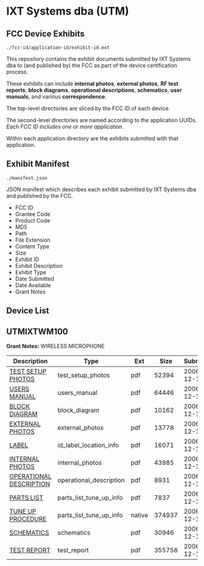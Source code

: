 # IXT Systems dba (UTM)
## FCC Device Exhibits

```
./fcc-id/application-id/exhibit-id.ext
```

This repository contains the exhibit documents submitted by IXT Systems dba to (and published by) the FCC as part of the device certification process.

These exhibits can include **internal photos**, **external photos**, **RF test reports**, **block diagrams**, **operational descriptions**, **schematics**, **user manuals**, and various **correspondence**.

The top-level directories are sliced by the FCC ID of each device.

The second-level directories are named according to the application UUIDs. *Each FCC ID includes one or more application.*

Within each application directory are the exhibits submitted with that application. 

## Exhibit Manifest

```
./manifest.json
```

JSON manifest which describes each exhibit submitted by IXT Systems dba and published by the FCC.

- FCC ID
- Grantee Code
- Product Code
- MD5
- Path
- File Extension
- Content Type
- Size
- Exhibit ID
- Exhibit Description
- Exhibit Type
- Date Submitted
- Date Available
- Grant Notes

## Device List
## UTMIXTWM100
**Grant Notes:** WIRELESS MICROPHONE

| Description | Type | Ext | Size | Submitted | Available |
| ----------- | ---- | --- | ---- | --------- | --------- |
| [TEST SETUP PHOTOS](UTMIXTWM100/d0fa483324cbb0497143cb0a797faffb/738617.pdf) | test_setup_photos | pdf | 52394 | 2006-12-14 | 2006-12-14 |
| [USERS MANUAL](UTMIXTWM100/d0fa483324cbb0497143cb0a797faffb/738609.pdf) | users_manual | pdf | 64446 | 2006-12-14 | 2006-12-14 |
| [BLOCK DIAGRAM](UTMIXTWM100/d0fa483324cbb0497143cb0a797faffb/738610.pdf) | block_diagram | pdf | 10162 | 2006-12-14 | 2006-12-14 |
| [EXTERNAL PHOTOS](UTMIXTWM100/d0fa483324cbb0497143cb0a797faffb/738612.pdf) | external_photos | pdf | 13778 | 2006-12-14 | 2006-12-14 |
| [LABEL](UTMIXTWM100/d0fa483324cbb0497143cb0a797faffb/738613.pdf) | id_label_location_info | pdf | 16071 | 2006-12-14 | 2006-12-14 |
| [INTERNAL PHOTOS](UTMIXTWM100/d0fa483324cbb0497143cb0a797faffb/738614.pdf) | internal_photos | pdf | 43985 | 2006-12-14 | 2006-12-14 |
| [OPERATIONAL DESCRIPTION](UTMIXTWM100/d0fa483324cbb0497143cb0a797faffb/738611.pdf) | operational_description | pdf | 8931 | 2006-12-14 | 2006-12-14 |
| [PARTS LIST](UTMIXTWM100/d0fa483324cbb0497143cb0a797faffb/738615.pdf) | parts_list_tune_up_info | pdf | 7837 | 2006-12-14 | 2006-12-14 |
| [TUNE UP PROCEDURE](UTMIXTWM100/d0fa483324cbb0497143cb0a797faffb/738618.native) | parts_list_tune_up_info | native | 374937 | 2006-12-14 | 2006-12-14 |
| [SCHEMATICS](UTMIXTWM100/d0fa483324cbb0497143cb0a797faffb/738616.pdf) | schematics | pdf | 30946 | 2006-12-14 | 2006-12-14 |
| [TEST REPORT](UTMIXTWM100/d0fa483324cbb0497143cb0a797faffb/738608.pdf) | test_report | pdf | 355758 | 2006-12-14 | 2006-12-14 |
